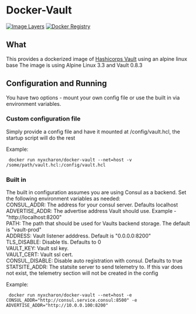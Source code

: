 Docker-Vault
================

[![Image Layers](https://badge.imagelayers.io/nyxcharon/docker-vault:latest.svg)](https://imagelayers.io/?images=nyxcharon/docker-vault:latest)
[![Docker Registry](https://img.shields.io/docker/pulls/nyxcharon/docker-vault.svg)](https://registry.hub.docker.com/u/nyxcharon/docker-vault)


What
--------
This provides a dockerized image of [Hashicorps Vault](https://www.vaultproject.io/intro/index.html) using an alpine linux base
The image is using Alpine Linux 3.3 and Vault 0.8.3

Configuration and Running
----------
You have two options - mount your own config file or use the built in via environment variables.

### Custom configuration file
Simply provide a config file and have it mounted at /config/vault.hcl, the startup script will do the rest

Example:  
```
 docker run nyxcharon/docker-vault --net=host -v /some/path/vault.hcl:/config/vault.hcl
 ```

### Built in
The built in configuration assumes you are using Consul as a backend. Set the following environment variables as needed:  
CONSUL_ADDR: The address for your consul server. Defaults localhost
ADVERTISE_ADDR: The advertise address Vault should use. Example - "http://localhost:8200"  
PATH: The path that should be used for Vaults backend storage. The default is "vault-prod"  
ADDRESS: Vault listener adddress. Default is "0.0.0.0:8200"  
TLS_DISABLE: Disable tls. Defaults to 0  
VAULT_KEY: Vault ssl key.  
VAULT_CERT: Vault ssl cert.  
CONSUL_DISABLE: Disable auto registration with consul. Defaults to true  
STATSITE_ADDR: The statsite server to send telemetry to. If this var does not exist, the telemetry section will not be created in the config

Example:  
```
 docker run nyxcharon/docker-vault --net=host -e CONSUL_ADDR="http://consul.service.consul:8500" -e ADVERTISE_ADDR="http://10.0.0.100:8200"
 ```
